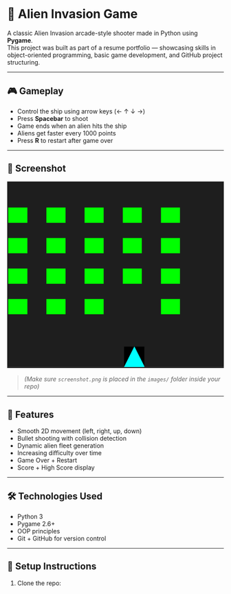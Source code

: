 # 🚀 Alien Invasion Game

A classic Alien Invasion arcade-style shooter made in Python using **Pygame**.  
This project was built as part of a resume portfolio — showcasing skills in object-oriented programming, basic game development, and GitHub project structuring.

---

## 🎮 Gameplay

- Control the ship using arrow keys (← ↑ ↓ →)
- Press **Spacebar** to shoot
- Game ends when an alien hits the ship
- Aliens get faster every 1000 points
- Press **R** to restart after game over

---

## 📸 Screenshot

![Alien Invasion Gameplay](images/screenshot.png)

> *(Make sure `screenshot.png` is placed in the `images/` folder inside your repo)*

---

## 🧱 Features

- Smooth 2D movement (left, right, up, down)
- Bullet shooting with collision detection
- Dynamic alien fleet generation
- Increasing difficulty over time
- Game Over + Restart
- Score + High Score display

---

## 🛠 Technologies Used

- Python 3
- Pygame 2.6+
- OOP principles
- Git + GitHub for version control

---

## 🧩 Setup Instructions

1. Clone the repo:

